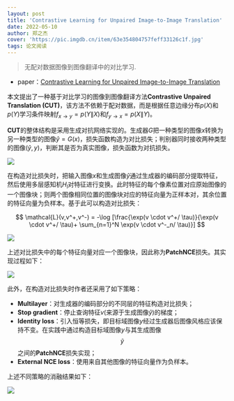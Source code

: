 ```yaml
---
layout: post
title: 'Contrastive Learning for Unpaired Image-to-Image Translation'
date: 2022-05-10
author: 郑之杰
cover: 'https://pic.imgdb.cn/item/63e354804757feff33126c1f.jpg'
tags: 论文阅读
---
```


> 无配对数据图像到图像翻译中的对比学习.

- paper：[Contrastive Learning for Unpaired Image-to-Image Translation](https://arxiv.org/abs/2007.15651)

本文提出了一种基于对比学习的图像到图像翻译方法**Contrastive  Unpaired Translation (CUT)**，该方法不依赖于配对数据，而是根据任意边缘分布$p(X)$和$p(Y)$学习条件映射$f_{x \to y}=p(Y\|X)$和$f_{y \to x}=p(X\|Y)$。

**CUT**的整体结构是采用生成对抗网络实现的。生成器$G$把一种类型的图像$x$转换为另一种类型的图像$\hat{y}=G(x)$，损失函数构造为对比损失；判别器同时接收两种类型的图像$(\hat{y},y)$，判断其是否为真实图像，损失函数为对抗损失。

![](https://pic.imgdb.cn/item/63e3585d4757feff33191e07.jpg)

在构造对比损失时，把输入图像$x$和生成图像$\hat{y}$通过生成器的编码部分提取特征，然后使用多层感知机$H_l$对特征进行变换。此时特征的每个像素位置对应原始图像的一个图像块；则两个图像相同位置的图像块对应的特征向量为正样本对，其余位置的特征向量为负样本。基于此可以构造对比损失：

$$ \mathcal{L}(v,v^+,v^-) = -\log [\frac{\exp(v \cdot v^+/ \tau)}{\exp(v \cdot v^+/ \tau)+
\sum_{n=1}^N \exp(v \cdot v^-_n/ \tau)}] $$

![](https://pic.imgdb.cn/item/63e358b54757feff3319a783.jpg)

上述对比损失中的每个特征向量对应一个图像块，因此称为**PatchNCE**损失。其实现过程如下：

![](https://pic.imgdb.cn/item/63e35a634757feff331c7ca1.jpg)

此外，在构造对比损失时作者还采用了如下策略：
- **Multilayer**：对生成器的编码部分的不同层的特征构造对比损失；
- **Stop gradient**：停止查询特征$v$(来源于生成图像$\hat{y}$)的梯度；
- **Identity loss**：引入恒等损失，即目标域图像$y$经过生成器后图像风格应该保持不变。在实践中通过构造目标域图像$y$与其生成图像$$\tilde{y}$$之间的**PatchNCE**损失实现；
- **External NCE loss**：使用来自其他图像的特征向量作为负样本。

上述不同策略的消融结果如下：

![](https://pic.imgdb.cn/item/63e35c2e4757feff331f96b2.jpg)


